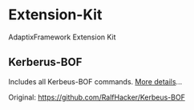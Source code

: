 # Extension-Kit
AdaptixFramework Extension Kit

## Kerberus-BOF

Includes all Kerbeus-BOF commands. [More details](./tree/main/Kerbeus-BOF)...

Original: https://github.com/RalfHacker/Kerbeus-BOF